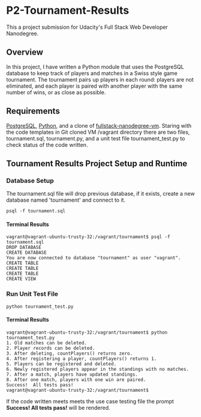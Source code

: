 P2-Tournament-Results
=======================================================

This a project submission for Udacity's Full Stack Web Developer Nanodegree.

## Overview

In this project, I have written a Python module that uses the PostgreSQL database to keep track of players and matches in a Swiss style game tournament. The tournament pairs up players in each round: players are not eliminated, and each player is paired with another player with the same number of wins, or as close as possible.

## Requirements

[PostgreSQL](http://www.postgresql.org/), [Python](https://www.python.org/), and a clone of [fullstack-nanodegree-vm](https://github.com/udacity/fullstack-nanodegree-vm.git). Staring with the code templates in Git cloned VM /vagrant directory there are two files, tournament.sql, tournament.py, and a unit test file tournament_test.py to check status of the code written.

## Tournament Results Project Setup and Runtime
### Database Setup

The tournament.sql file will drop previous database, if it exists, create a new database named 'tournament' and connect to it.
```
psql -f tournament.sql
```

#### Terminal Results
```
vagrant@vagrant-ubuntu-trusty-32:/vagrant/tournament$ psql -f tournament.sql
DROP DATABASE
CREATE DATABASE
You are now connected to database "tournament" as user "vagrant".
CREATE TABLE
CREATE TABLE
CREATE TABLE
CREATE VIEW
```

### Run Unit Test File
```
python tournament_test.py
```
#### Terminal Results
```
vagrant@vagrant-ubuntu-trusty-32:/vagrant/tournament$ python tournament_test.py
1. Old matches can be deleted.
2. Player records can be deleted.
3. After deleting, countPlayers() returns zero.
4. After registering a player, countPlayers() returns 1.
5. Players can be registered and deleted.
6. Newly registered players appear in the standings with no matches.
7. After a match, players have updated standings.
8. After one match, players with one win are paired.
Success!  All tests pass!
vagrant@vagrant-ubuntu-trusty-32:/vagrant/tournament$
```
If the code written meets meets the use case testing file the prompt **Success!  All tests pass!** will be rendered.